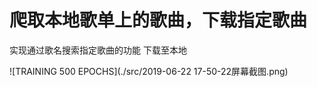 # 爬取本地歌单上的歌曲，下载指定歌曲


实现通过歌名搜索指定歌曲的功能
下载至本地

![TRAINING 500 EPOCHS](./src/2019-06-22 17-50-22屏幕截图.png)
